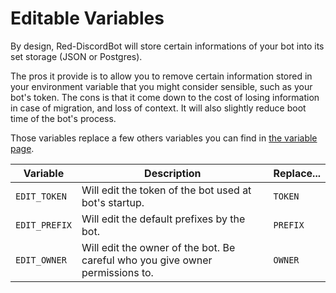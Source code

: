 # Editable Variables

By design, Red-DiscordBot will store certain informations of your bot into its set storage (JSON or Postgres).

The pros it provide is to allow you to remove certain information stored in your environment variable that you might consider sensible, such as your bot's token.
The cons is that it come down to the cost of losing information in case of migration, and loss of context. It will also slightly reduce boot time of the bot's process.

Those variables replace a few others variables you can find in [the variable page](variables.md).

| Variable | Description | Replace... |
| -------- | ----------- | ---------- |
| `EDIT_TOKEN` | Will edit the token of the bot used at bot's startup. | `TOKEN` |
| `EDIT_PREFIX` | Will edit the default prefixes by the bot. | `PREFIX` |
| `EDIT_OWNER` | Will edit the owner of the bot. Be careful who you give owner permissions to. | `OWNER` |
